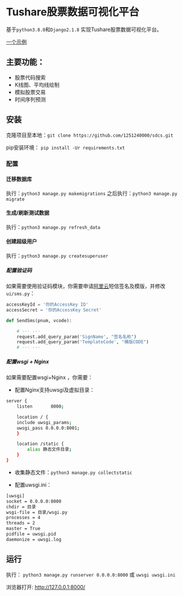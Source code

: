 # Tushare股票数据可视化平台

基于`python3.8.0`和`Django2.1.8` 实现Tushare股票数据可视化平台。

[一个示例](http://hrlu.me:8000/)

## 主要功能：
- 股票代码搜索
- K线图、平均线绘制
- 模拟股票交易
- 时间序列预测

## 安装

克隆项目至本地：`git clone https://github.com/1251240000/sdcs.git`

pip安装环境： `pip install -Ur requirements.txt`

### 配置
#### 迁移数据库
执行：` python3 manage.py makemigrations `
之后执行：` python3 manage.py migrate `

#### 生成/刷新测试数据
执行：` python3 manage.py refresh_data `

#### 创建超级用户
执行：` python3 manage.py createsuperuser `

##### 配置验证码
如果需要使用验证码模块，你需要申请[阿里云](https://dysms.console.aliyun.com/)短信签名及模版，并修改` ui/sms.py `：
```python
accessKeyId = '你的AccessKey ID'
accessSecret = '你的AccessKey Secret'

def SendSms(pnum, vcode):

    # ··· ···
    request.add_query_param('SignName', "签名名称")
    request.add_query_param('TemplateCode', "模版CODE")
    # ··· ···
```

##### 配置wsgi + Nginx
如果需要配置wsgi+Nginx ，你需要：
- 配置Nginx支持uwsgi及虚拟目录：
```bash
server {
    listen       8000;

    location / {
    include uwsgi_params;
    uwsgi_pass 0.0.0.0:8001;
    }

    location /static {
        alias 静态文件目录;
    }
}
```
- 收集静态文件：` python3 manage.py collectstatic `

- 配置uwsgi.ini：
```bash
[uwsgi]
socket = 0.0.0.0:8000
chdir = 目录
wsgi-file = 目录/wsgi.py
processes = 4
threads = 2
master = True
pidfile = uwsgi.pid
daemonize = uwsgi.log
```

## 运行

执行： ` python3 manage.py runserver 0.0.0.0:8000 ` 或 ` uwsgi uwsgi.ini `

浏览器打开: http://127.0.0.1:8000/ 
